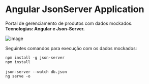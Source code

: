 # Angular JsonServer Application

Portal de gerenciamento de produtos com dados mockados.<br>
**Tecnologias: Angular e Json-Server.**

![image](https://user-images.githubusercontent.com/93688391/226084977-1687cf1a-dab9-45bd-8029-bda39ecbd113.png)

Seguintes comandos para execução com os dados mockados:

`npm install -g json-server`
<br>
`npm install`
<br>
<br>
`json-server --watch db.json`
<br>
`ng serve -o`
